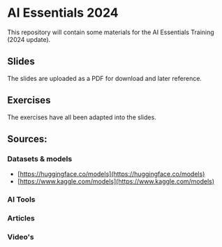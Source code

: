 # AI Essentials 2024

This repository will contain some materials for the AI Essentials Training (2024 update).

## Slides

The slides are uploaded as a PDF for download and later reference.

## Exercises

The exercises have all been adapted into the slides.

## Sources:

### Datasets & models
 
- [https://huggingface.co/models](https://huggingface.co/models)
- [https://www.kaggle.com/models](https://www.kaggle.com/models)

### AI Tools

### Articles

### Video's 